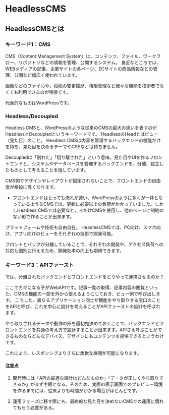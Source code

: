 # HeadlessCMS

## HeadlessCMSとは
### キーワード1：CMS

CMS（Content Management System）は、コンテンツ、ファイル、ワークフロー、リポジトリなどの情報を管理、公開するシステム。
身近なところでは、WEBメディアの記事、企業サイトの各ページ、ECサイトの商品情報などの管理、公開など幅広く使われています。

画像などのファイルや、投稿の変更履歴、権限管理など様々な機能を技術者でなくても利用できるのが特徴です。

代表的なものはWordPressです。

### Headless/Decoupled
Headless CMSと、WordPressのような従来のCMSの最大の違いを表すのがHeadlessとDecoupledというキーワードです。
HeadlessのHeadとはビュー（見た目）のこと。
Headless CMSは内容を管理するバックエンドの機能だけを持ち、見た目を決めるテーマやCSSなどは持ちません。

Decoupledは「別れた」「切り離された」という意味。見た目やUIを作るフロントエンドと、システムやデータベースを管理するバックエンドを、分離、独立したものとして考えることを指しています。

CMS側でデザインやレイアウトが固定されないことで、フロントエンドの自由度が格段に高くなります。
- フロントエンドはとっても流れが速い、WordPressのように多くが一体となっているようなCMSでは、更新に必要以上の負荷がかかっていました。しかしHeadless CMSでは必要なところだけCMSを使用し、他のページに制約のない形で作ることが出来ます。

プラットフォームや技術も自由自在。
HeadlessCMSでは、PC向け、スマホ向け、アプリ向けのビューをそれぞれの技術で開発可能。

フロントとバックが分離していることで、それぞれの開発や、アクセス負荷への対応も個別に行えるため、開発効率の向上も期待できます。

### キーワード3：APIファースト
では、分離されたバックエンドとフロントエンドをどうやって連携させるのか？

ここでカギになる子がWebAPIです。記事一覧の取得、記事内容の閲覧といった、CMSの機能の一部を外から使えるようにしておき、ビュー側で呼び出します。
こうした、異なるアプリケーション同士が機能をやり取りする窓口のことをAPIと呼び、これを中心に設計を考えることがAPIファーストの設計を呼ばれます。

やり取りされるデータや動作の形を最初鬼決めておくことで、バックエンドとフロントエンドを共通の考え方で設計することが出来ます。APIさえ呼ぶことができるものならどんなデバイス、デザインにもコンテンツを提供できるというわけです。

これにより、レスポンシブよりさらに柔軟な展開が可能になります。

#### 注意点
1. 開発時には「APIの最適な設計はどんなものか」「データが正しくやり取りできるか」がまず主眼となる。そのため、実際の表示画面でのプレビュー環境を作るまでには、従来よりも時間がかかる場合がほとんどです。

2. 運用フェーズに移す際にも、最終的な見た目を決めないCMSでの運用に慣れてもらう必要がある。
